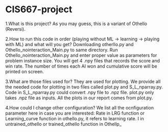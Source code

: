 # CIS667-project
1.What is this project?
  As you may guess, this is a variant of Othello (Reversi).
  
2.How to run this code in order (playing without ML -> learning -> playing with ML) and what will you get?
  Downloading otherllo.py and Othello_nointeraction_Main.py to same directory. Run Othello_nointeraction_Main.py and enter proper value as parameters for problem instance size. You will get 4 .npy files that records the score and win rate. The number of times each AI won and cumulative score will be printed on screen.
  
3.What are those files used for?
  They are used for plotting. We provide all the needed code for plotting in two files called plot.py and S_L_nparray.py. Code in S_L_nparray.py could convert .npy file to .npz file. plot.py only takes .npz file as inputs. All the plots in our report comes from plot.py.

4.How could I change other configuration?
  We list all the ocnfiguration parameter here in case you are interested:
  Rate in LRG function or Learning_curve function in othello.py, it refers to learning rate.
  I in untrained_othello or trained_othello function in Othellp_

